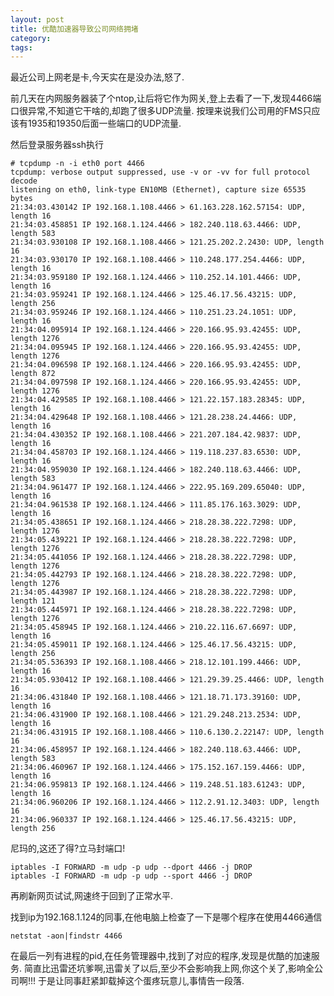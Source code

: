 ```yaml
---
layout: post
title: 优酷加速器导致公司网络拥堵
category: 
tags: 
---
```


最近公司上网老是卡,今天实在是没办法,怒了.

前几天在内网服务器装了个ntop,让后将它作为网关,登上去看了一下,发现4466端口很异常,不知道它干啥的,却跑了很多UDP流量.
按理来说我们公司用的FMS只应该有1935和19350后面一些端口的UDP流量.

然后登录服务器ssh执行

	# tcpdump -n -i eth0 port 4466
	tcpdump: verbose output suppressed, use -v or -vv for full protocol decode
	listening on eth0, link-type EN10MB (Ethernet), capture size 65535 bytes
	21:34:03.430142 IP 192.168.1.108.4466 > 61.163.228.162.57154: UDP, length 16
	21:34:03.458851 IP 192.168.1.124.4466 > 182.240.118.63.4466: UDP, length 583
	21:34:03.930108 IP 192.168.1.108.4466 > 121.25.202.2.2430: UDP, length 16
	21:34:03.930170 IP 192.168.1.108.4466 > 110.248.177.254.4466: UDP, length 16
	21:34:03.959180 IP 192.168.1.124.4466 > 110.252.14.101.4466: UDP, length 16
	21:34:03.959241 IP 192.168.1.124.4466 > 125.46.17.56.43215: UDP, length 256
	21:34:03.959246 IP 192.168.1.124.4466 > 110.251.23.24.1051: UDP, length 16
	21:34:04.095914 IP 192.168.1.124.4466 > 220.166.95.93.42455: UDP, length 1276
	21:34:04.095945 IP 192.168.1.124.4466 > 220.166.95.93.42455: UDP, length 1276
	21:34:04.096598 IP 192.168.1.124.4466 > 220.166.95.93.42455: UDP, length 872
	21:34:04.097598 IP 192.168.1.124.4466 > 220.166.95.93.42455: UDP, length 1276
	21:34:04.429585 IP 192.168.1.108.4466 > 121.22.157.183.28345: UDP, length 16
	21:34:04.429648 IP 192.168.1.108.4466 > 121.28.238.24.4466: UDP, length 16
	21:34:04.430352 IP 192.168.1.108.4466 > 221.207.184.42.9837: UDP, length 16
	21:34:04.458703 IP 192.168.1.124.4466 > 119.118.237.83.6530: UDP, length 16
	21:34:04.959030 IP 192.168.1.124.4466 > 182.240.118.63.4466: UDP, length 583
	21:34:04.961477 IP 192.168.1.124.4466 > 222.95.169.209.65040: UDP, length 16
	21:34:04.961538 IP 192.168.1.124.4466 > 111.85.176.163.3029: UDP, length 16
	21:34:05.438651 IP 192.168.1.124.4466 > 218.28.38.222.7298: UDP, length 1276
	21:34:05.439221 IP 192.168.1.124.4466 > 218.28.38.222.7298: UDP, length 1276
	21:34:05.441056 IP 192.168.1.124.4466 > 218.28.38.222.7298: UDP, length 1276
	21:34:05.442793 IP 192.168.1.124.4466 > 218.28.38.222.7298: UDP, length 1276
	21:34:05.443987 IP 192.168.1.124.4466 > 218.28.38.222.7298: UDP, length 121
	21:34:05.445971 IP 192.168.1.124.4466 > 218.28.38.222.7298: UDP, length 1276
	21:34:05.458945 IP 192.168.1.124.4466 > 210.22.116.67.6697: UDP, length 16
	21:34:05.459011 IP 192.168.1.124.4466 > 125.46.17.56.43215: UDP, length 256
	21:34:05.536393 IP 192.168.1.108.4466 > 218.12.101.199.4466: UDP, length 16
	21:34:05.930412 IP 192.168.1.108.4466 > 121.29.39.25.4466: UDP, length 16
	21:34:06.431840 IP 192.168.1.108.4466 > 121.18.71.173.39160: UDP, length 16
	21:34:06.431900 IP 192.168.1.108.4466 > 121.29.248.213.2534: UDP, length 16
	21:34:06.431915 IP 192.168.1.108.4466 > 110.6.130.2.22147: UDP, length 16
	21:34:06.458957 IP 192.168.1.124.4466 > 182.240.118.63.4466: UDP, length 583
	21:34:06.460967 IP 192.168.1.124.4466 > 175.152.167.159.4466: UDP, length 16
	21:34:06.959813 IP 192.168.1.124.4466 > 119.248.51.183.61243: UDP, length 16
	21:34:06.960206 IP 192.168.1.124.4466 > 112.2.91.12.3403: UDP, length 16
	21:34:06.960337 IP 192.168.1.124.4466 > 125.46.17.56.43215: UDP, length 256

尼玛的,这还了得?立马封端口!

	iptables -I FORWARD -m udp -p udp --dport 4466 -j DROP
	iptables -I FORWARD -m udp -p udp --sport 4466 -j DROP
	
再刷新网页试试,网速终于回到了正常水平.

找到ip为192.168.1.124的同事,在他电脑上检查了一下是哪个程序在使用4466通信

	netstat -aon|findstr 4466

在最后一列有进程的pid,在任务管理器中,找到了对应的程序,发现是优酷的加速服务.
简直比迅雷还坑爹啊,迅雷关了以后,至少不会影响我上网,你这个关了,影响全公司啊!!!
于是让同事赶紧卸载掉这个蛋疼玩意儿,事情告一段落.